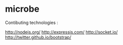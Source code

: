 microbe
=======

Contibuting technologies :

http://nodejs.org/
http://expressjs.com/
http://socket.io/
http://twitter.github.io/bootstrap/

